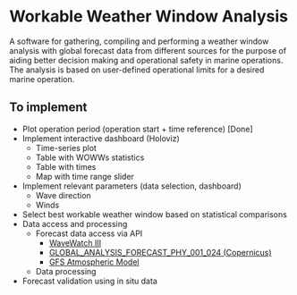 # Workable Weather Window Analysis

A software for gathering, compiling and performing a weather window analysis with global forecast data from different sources for the purpose of aiding better decision making and operational safety in marine operations. The analysis is based on user-defined operational limits for a desired marine operation.

## To implement
- Plot operation period (operation start + time reference) [Done]
- Implement interactive dashboard (Holoviz)
  - Time-series plot
  - Table with WOWWs statistics
  - Table with times
  - Map with time range slider
- Implement relevant parameters (data selection, dashboard)
  - Wave direction
  - Winds 
- Select best workable weather window based on statistical comparisons
- Data access and processing
  - Forecast data access via API
    - [WaveWatch III](https://coastwatch.pfeg.noaa.gov/erddap/griddap/NWW3_Global_Best.html)
    - [GLOBAL_ANALYSIS_FORECAST_PHY_001_024 (Copernicus)](https://resources.marine.copernicus.eu/product-detail/GLOBAL_ANALYSIS_FORECAST_PHY_001_024/INFORMATION)
    - [GFS Atmospheric Model](https://coastwatch.pfeg.noaa.gov/erddap/griddap/NCEP_Global_Best.html)
  - Data processing 
- Forecast validation using in situ data
